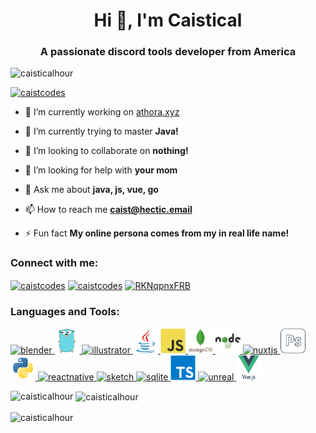<h1 align="center">Hi 👋, I'm Caistical</h1>
<h3 align="center">A passionate discord tools developer from America</h3>

<p align="left"> <img src="https://komarev.com/ghpvc/?username=caisticalhour&label=Profile%20views&color=0e75b6&style=flat" alt="caisticalhour" /> </p>

<p align="left"> <a href="https://twitter.com/caistcodes" target="blank"><img src="https://img.shields.io/twitter/follow/caistcodes?logo=twitter&style=for-the-badge" alt="caistcodes" /></a> </p>

- 🔭 I’m currently working on [athora.xyz](https://your.mom)

- 🌱 I’m currently trying to master **Java!**

- 👯 I’m looking to collaborate on **nothing!**

- 🤝 I’m looking for help with **your mom**

- 💬 Ask me about **java, js, vue, go**

- 📫 How to reach me **caist@hectic.email**

- ⚡ Fun fact **My online persona comes from my in real life name!**

<h3 align="left">Connect with me:</h3>
<p align="left">
<a href="https://twitter.com/caistcodes" target="blank"><img align="center" src="https://raw.githubusercontent.com/rahuldkjain/github-profile-readme-generator/neutral-icons/src/images/icons/Social/twitter.svg" alt="caistcodes" height="30" width="40" /></a>
<a href="https://www.youtube.com/c/caistcodes" target="blank"><img align="center" src="https://raw.githubusercontent.com/rahuldkjain/github-profile-readme-generator/neutral-icons/src/images/icons/Social/youtube.svg" alt="caistcodes" height="30" width="40" /></a>
<a href="https://discord.gg/RKNqpnxFRB" target="blank"><img align="center" src="https://raw.githubusercontent.com/rahuldkjain/github-profile-readme-generator/neutral-icons/src/images/icons/Social/discord.svg" alt="RKNqpnxFRB" height="30" width="40" /></a>
</p>

<h3 align="left">Languages and Tools:</h3>
<p align="left"> <a href="https://www.blender.org/" target="_blank"> <img src="https://download.blender.org/branding/community/blender_community_badge_white.svg" alt="blender" width="40" height="40"/> </a> <a href="https://golang.org" target="_blank"> <img src="https://raw.githubusercontent.com/devicons/devicon/master/icons/go/go-original.svg" alt="go" width="40" height="40"/> </a> <a href="https://www.adobe.com/in/products/illustrator.html" target="_blank"> <img src="https://www.vectorlogo.zone/logos/adobe_illustrator/adobe_illustrator-icon.svg" alt="illustrator" width="40" height="40"/> </a> <a href="https://www.java.com" target="_blank"> <img src="https://raw.githubusercontent.com/devicons/devicon/master/icons/java/java-original.svg" alt="java" width="40" height="40"/> </a> <a href="https://developer.mozilla.org/en-US/docs/Web/JavaScript" target="_blank"> <img src="https://raw.githubusercontent.com/devicons/devicon/master/icons/javascript/javascript-original.svg" alt="javascript" width="40" height="40"/> </a> <a href="https://www.mongodb.com/" target="_blank"> <img src="https://raw.githubusercontent.com/devicons/devicon/master/icons/mongodb/mongodb-original-wordmark.svg" alt="mongodb" width="40" height="40"/> </a> <a href="https://nodejs.org" target="_blank"> <img src="https://raw.githubusercontent.com/devicons/devicon/master/icons/nodejs/nodejs-original-wordmark.svg" alt="nodejs" width="40" height="40"/> </a> <a href="https://nuxtjs.org/" target="_blank"> <img src="https://www.vectorlogo.zone/logos/nuxtjs/nuxtjs-icon.svg" alt="nuxtjs" width="40" height="40"/> </a> <a href="https://www.photoshop.com/en" target="_blank"> <img src="https://raw.githubusercontent.com/devicons/devicon/master/icons/photoshop/photoshop-line.svg" alt="photoshop" width="40" height="40"/> </a> <a href="https://www.python.org" target="_blank"> <img src="https://raw.githubusercontent.com/devicons/devicon/master/icons/python/python-original.svg" alt="python" width="40" height="40"/> </a> <a href="https://reactnative.dev/" target="_blank"> <img src="https://reactnative.dev/img/header_logo.svg" alt="reactnative" width="40" height="40"/> </a> <a href="https://www.sketch.com/" target="_blank"> <img src="https://www.vectorlogo.zone/logos/sketchapp/sketchapp-icon.svg" alt="sketch" width="40" height="40"/> </a> <a href="https://www.sqlite.org/" target="_blank"> <img src="https://www.vectorlogo.zone/logos/sqlite/sqlite-icon.svg" alt="sqlite" width="40" height="40"/> </a> <a href="https://www.typescriptlang.org/" target="_blank"> <img src="https://raw.githubusercontent.com/devicons/devicon/master/icons/typescript/typescript-original.svg" alt="typescript" width="40" height="40"/> </a> <a href="https://unrealengine.com/" target="_blank"> <img src="https://raw.githubusercontent.com/kenangundogan/fontisto/036b7eca71aab1bef8e6a0518f7329f13ed62f6b/icons/svg/brand/unreal-engine.svg" alt="unreal" width="40" height="40"/> </a> <a href="https://vuejs.org/" target="_blank"> <img src="https://raw.githubusercontent.com/devicons/devicon/master/icons/vuejs/vuejs-original-wordmark.svg" alt="vuejs" width="40" height="40"/> </a> </p>

<p><img align="left" src="https://github-readme-stats.vercel.app/api/top-langs?username=caisticalhour&show_icons=true&locale=en&layout=compact" alt="caisticalhour" /></p>

<p>&nbsp;<img align="center" src="https://github-readme-stats.vercel.app/api?username=caisticalhour&show_icons=true&locale=en" alt="caisticalhour" /></p>

<p><img align="center" src="https://github-readme-streak-stats.herokuapp.com/?user=caisticalhour&" alt="caisticalhour" /></p>

